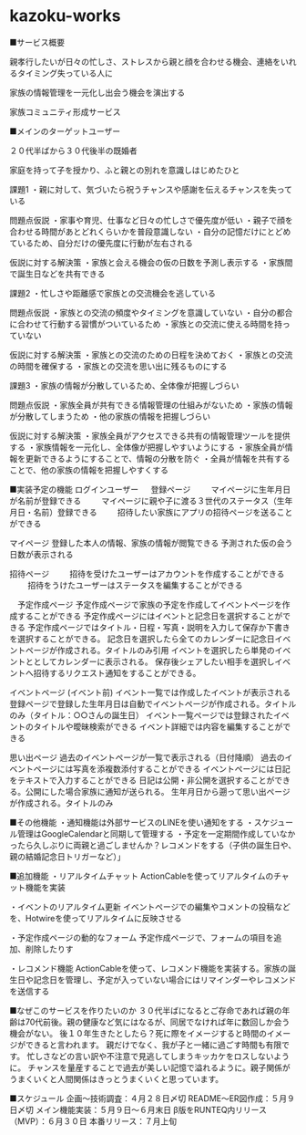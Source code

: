# kazoku-works
■サービス概要

親孝行したいが日々の忙しさ、ストレスから親と顔を合わせる機会、連絡をいれるタイミング失っている人に

家族の情報管理を一元化し出会う機会を演出する

家族コミュニティ形成サービス

■メインのターゲットユーザー

２０代半ばから３０代後半の既婚者

家庭を持って子を授かり、ふと親との別れを意識しはじめたひと

課題1
・親に対して、気づいたら祝うチャンスや感謝を伝えるチャンスを失っている

問題点仮説
・家事や育児、仕事など日々の忙しさで優先度が低い
・親子で顔を合わせる時間があとどれくらいかを普段意識しない
・自分の記憶だけにとどめているため、自分だけの優先度に行動が左右される

仮説に対する解決策
・家族と会える機会の仮の日数を予測し表示する
・家族間で誕生日などを共有できる

課題2
・忙しさや距離感で家族との交流機会を逃している

問題点仮説
・家族との交流の頻度やタイミングを意識していない
・自分の都合に合わせて行動する習慣がついているため
・家族との交流に使える時間を持っていない

仮説に対する解決策
・家族との交流のための日程を決めておく
・家族との交流の時間を確保する
・家族との交流を思い出に残るものにする

課題3
・家族の情報が分散しているため、全体像が把握しづらい

問題点仮説
・家族全員が共有できる情報管理の仕組みがないため
・家族の情報が分散してしまうため
・他の家族の情報を把握しづらい

仮説に対する解決策
・家族全員がアクセスできる共有の情報管理ツールを提供する
・家族情報を一元化し、全体像が把握しやすいようにする
・家族全員が情報を更新できるようにすることで、情報の分散を防ぐ
・全員が情報を共有することで、他の家族の情報を把握しやすくする
 
 ■実装予定の機能
 ログインユーザー
　 登録ページ
　　 マイページに生年月日が名前が登録できる
　　 マイページに親や子に渡る３世代のステータス（生年月日・名前）登録できる
　　 招待したい家族にアプリの招待ページを送ることができる
  
  マイページ
    登録した本人の情報、家族の情報が閲覧できる
    予測された仮の会う日数が表示される
  
  招待ページ
　　 招待を受けたユーザーはアカウントを作成することができる
　　 招待をうけたユーザーはステータスを編集することができる

　予定作成ページ
    予定作成ページで家族の予定を作成してイベントページを作成することができる
    予定作成ページにはイベントと記念日を選択することができる
    予定作成ページではタイトル・日程・写真・説明を入力して保存か下書きを選択することができる。
    記念日を選択したら全てのカレンダーに記念日イベントページが作成される。タイトルのみ引用
    イベントを選択したら単発のイベントととしてカレンダーに表示される。
    保存後シェアしたい相手を選択しイベントへ招待するリクエスト通知をすることができる。

  イベントページ
  (イベント前)
    イベント一覧では作成したイベントが表示される
    登録ページで登録した生年月日は自動でイベントページが作成される。タイトルのみ（タイトル：○○さんの誕生日）
    イベント一覧ページでは登録されたイベントのタイトルや曖昧検索ができる
    イベント詳細では内容を編集することができる

  思い出ページ
    過去のイベントページが一覧で表示される（日付降順）
    過去のイベントページには写真を添複数添付することができる
    イベントページには日記をテキストで入力することができる
    日記は公開・非公開を選択することができる。公開にした場合家族に通知が送られる。
    生年月日から遡って思い出ページが作成される。タイトルのみ

■その他機能
・通知機能は外部サービスのLINEを使い通知をする
・スケジュール管理はGoogleCalendarと同期して管理する
・予定を一定期間作成していなかったら久しぶりに両親と過ごしませんか？レコメンドをする（子供の誕生日や、親の結婚記念日トリガーなど）」

■追加機能
・リアルタイムチャット
  ActionCableを使ってリアルタイムのチャット機能を実装

・イベントのリアルタイム更新
  イベントページでの編集やコメントの投稿などを、Hotwireを使ってリアルタイムに反映させる

・予定作成ページの動的なフォーム
予定作成ページで、フォームの項目を追加、削除したりす

・レコメンド機能
ActionCableを使って、レコメンド機能を実装する。家族の誕生日や記念日を管理し、予定が入っていない場合にはリマインダーやレコメンドを送信する

■なぜこのサービスを作りたいのか
３０代半ばになるとご存命であれば親の年齢は70代前後。親の健康など気にはなるが、同居でなければ年に数回しか会う機会がない。
後１０年生きたとしたら？死に際をイメージすると時間のイメージができると言われます。
親だけでなく、我が子と一緒に過ごす時間も有限です。
忙しさなどの言い訳や不注意で見逃してしまうキッカケをロスしないように。
チャンスを量産することで過去が美しい記憶で溢れるように。親子関係がうまくいくと人間関係はきっとうまくいくと思っています。

■スケジュール
企画〜技術調査：４月２８日〆切
README〜ER図作成：５月９日〆切
メイン機能実装：５月９日〜６月末日
β版をRUNTEQ内リリース（MVP）：６月３０日
本番リリース：７月上旬








